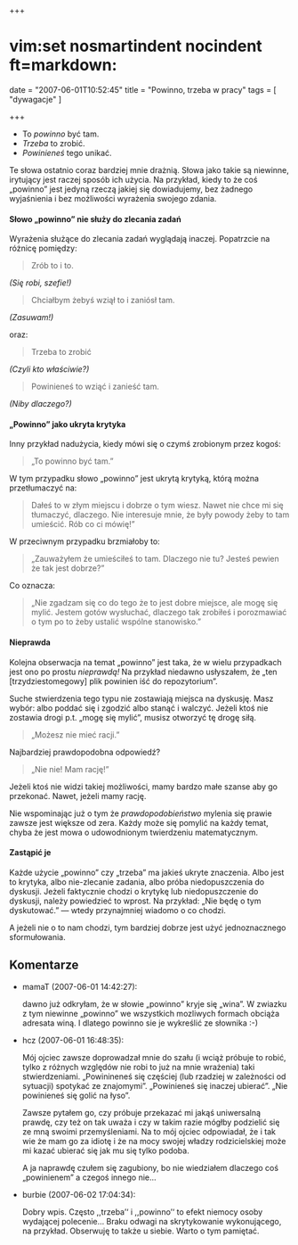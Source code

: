 +++
# vim:set nosmartindent nocindent ft=markdown:
date = "2007-06-01T10:52:45"
title = "Powinno, trzeba w pracy"
tags = [ "dywagacje" ]

+++
* To _powinno_ być tam.  
* _Trzeba_ to zrobić.  
* _Powinieneś_ tego unikać.

Te słowa ostatnio coraz bardziej mnie drażnią. Słowa jako takie są niewinne,
irytujący jest raczej sposób ich użycia. Na przykład, kiedy to że coś „powinno”
jest jedyną rzeczą jakiej się dowiadujemy, bez żadnego wyjaśnienia i bez
możliwości wyrażenia swojego zdania.

<!--more-->

#### Słowo „powinno” nie służy do zlecania zadań

Wyrażenia służące do zlecania zadań wyglądają inaczej. Popatrzcie na różnicę
pomiędzy:

> Zrób to i to.  

_(Się robi, szefie!)_  
  
> Chciałbym żebyś wziął to i zaniósł tam.  

_(Zasuwam!)_

oraz:

> Trzeba to zrobić  

_(Czyli kto właściwie?)_  
  
> Powinieneś to wziąć i zanieść tam.  

_(Niby dlaczego?)_

#### „Powinno” jako ukryta krytyka

Inny przykład nadużycia, kiedy mówi się o czymś zrobionym przez kogoś:

> „To powinno być tam.”

W tym przypadku słowo „powinno” jest ukrytą krytyką, którą można przetłumaczyć
na:

> Dałeś to w złym miejscu i dobrze o tym wiesz. Nawet nie chce mi się tłumaczyć,
> dlaczego. Nie interesuje mnie, że były powody żeby to tam umieścić.  Rób co ci
> mówię!”

W przeciwnym przypadku brzmiałoby to:

> „Zauważyłem że umieściłeś to tam. Dlaczego nie tu? Jesteś pewien że tak jest
> dobrze?”

Co oznacza:

> „Nie zgadzam się co do tego że to jest dobre miejsce, ale mogę się mylić.
> Jestem gotów wysłuchać, dlaczego tak zrobiłeś i porozmawiać o tym po to żeby
> ustalić wspólne stanowisko.”

#### Nieprawda

Kolejna obserwacja na temat „powinno” jest taka, że w wielu przypadkach jest
ono po prostu _nieprawdą!_ Na przykład niedawno usłyszałem, że „ten
[trzydziestomegowy] plik powinien iść do repozytorium”.

Suche stwierdzenia tego typu nie zostawiają miejsca na dyskusję. Masz wybór:
albo poddać się i zgodzić albo stanąć i walczyć. Jeżeli ktoś nie zostawia
drogi p.t. „mogę się mylić”, musisz otworzyć tę drogę siłą.

> „Możesz nie mieć racji.”

Najbardziej prawdopodobna odpowiedź?

> „Nie nie! Mam rację!”

Jeżeli ktoś nie widzi takiej możliwości, mamy bardzo małe szanse aby go
przekonać. Nawet, jeżeli mamy rację.

Nie wspominając już o tym że _prawdopodobieństwo_ mylenia się prawie zawsze
jest większe od zera. Każdy może się pomylić na każdy temat, chyba że jest
mowa o udowodnionym twierdzeniu matematycznym.

#### Zastąpić je

Każde użycie „powinno” czy „trzeba” ma jakieś ukryte znaczenia. Albo jest to
krytyka, albo nie-zlecanie zadania, albo próba niedopuszczenia do dyskusji.
Jeżeli faktycznie chodzi o krytykę lub niedopuszczenie do dyskusji, należy
powiedzieć to wprost. Na przykład: „Nie będę o tym dyskutować.” ― wtedy
przynajmniej wiadomo o co chodzi.

A jeżeli nie o to nam chodzi, tym bardziej dobrze jest użyć jednoznacznego
sformułowania.

## Komentarze

* mamaT (2007-06-01 14:42:27): <p>dawno już odkryłam, że w słowie
  &#8222;powinno&#8221; kryje się &#8222;wina&#8221;. W zwiazku z tym niewinne
  &#8222;powinno&#8221; we wszystkich mozliwych formach obciąża adresata winą. I
  dlatego powinno sie je wykreślić ze słownika :-)</p>
* hcz (2007-06-01 16:48:35): <p>Mój ojciec zawsze doprowadzał mnie do szału (i
  wciąż próbuje to robić, tylko z różnych względów nie robi to już na mnie
  wrażenia) taki stwierdzeniami. &#8222;Powinineneś się częściej (lub rzadziej w
  zależności od sytuacji) spotykać ze znajomymi&#8221;. &#8222;Powinieneś się
  inaczej ubierać&#8221;. &#8222;Nie powinieneś się golić na łyso&#8221;.</p>
  <p>Zawsze pytałem go, czy próbuje przekazać mi jakąś uniwersalną prawdę, czy
  też on tak uważa i czy w takim razie mógłby podzielić się ze mną swoimi
  przemyśleniami. Na to mój ojciec odpowiadał, że i tak wie że mam go za idiotę
  i że na mocy swojej władzy rodzicielskiej może mi kazać ubierać się jak mu się
  tylko podoba.</p>  <p>A ja naprawdę czułem się zagubiony, bo nie wiedziałem
  dlaczego coś &#8222;powinienem&#8221; a czegoś innego nie&#8230;</p>
* burbie (2007-06-02 17:04:34): <p>Dobry wpis. Często ,,trzeba&#8217;&#8216; i
  ,,powinno&#8217;&#8216; to efekt niemocy osoby wydającej polecenie&#8230;
  Braku odwagi na skrytykowanie wykonującego, na przykład. Obserwuję to także u
  siebie. Warto o tym pamiętać.</p>
